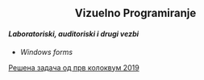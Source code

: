 ## <center> Vizuelno Programiranje </center>
#### _Laboratoriski, auditoriski i drugi vezbi_
* _Windows forms_</br>

[Решена задача од прв колоквум 
2019](tree/master/course/ko1/Kolokvium2019)
